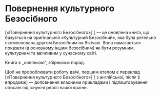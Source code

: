 Повернення культурного Безосібного
==================================

[«Повернення культурного Безосібного»] [1] — це оновлена книга, що базується на оригінальній «Культурний Безосібний», яка була ретельно скомпонована другом Безосібним на Вікічані. Вона намагається показати (в основному іншим безосібним) як бути розумним, культурним та ввічливим у сучасному світі.

Книга є „солянкою“, збірником порад.

Щоб не пророблювати роботу двічі, першим етапом є переклад [«Повернення культурного Безосібного»] [1] з англійської, після (і впродовж) — доповнення власними прикладами і підлаштовування описані під існуючі реалії нашої країни.

  [1]: https://github.com/bibanon/bibanon/wiki/The-Return-of-the-Well-Cultured-Anonymous "«Повернення культурного Безосібного»"